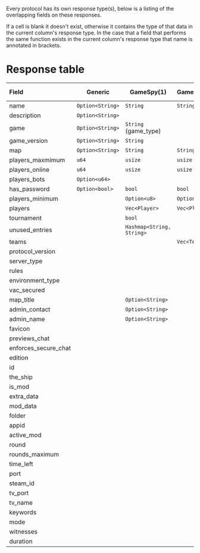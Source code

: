 Every protocol has its own response type(s), below is a listing of the overlapping fields on these responses.

If a cell is blank it doesn't exist, otherwise it contains the type of that data in the current column's response type.
In the case that a field that performs the same function exists in the current column's response type that name is annotated in brackets.

# Response table

| Field                | Generic          | GameSpy(1)                | GameSpy(2)    | GameSpy(3)                | Minecraft(Java)       | Minecraft(Bedrock)             | Valve                            | Quake                     | Proprietary: FFOW | Proprietary: TheShip     |
|:---------------------|------------------|---------------------------|---------------|---------------------------|-----------------------|--------------------------------|----------------------------------|---------------------------|-------------------|--------------------------|
| name                 | `Option<String>` | `String`                  | `String`      | `String`                  |                       | `String`                       | `String`                         | `String`                  | `String`          | `String`                 |
| description          | `Option<String>` |                           |               |                           | `String`              |                                |                                  |                           | `String`          |                          |
| game                 | `Option<String>` | `String` (game_type)      |               | `String` (game_type)      |                       | `Option<GameMode>` (game_mode) | `String`                         |                           | `String`          | `String`                 |
| game_version         | `Option<String>` | `String`                  |               | `String`                  | `String`              |                                | `String`                         | `String`                  | `String`          | `String`                 |
| map                  | `Option<String>` | `String`                  | `String`      | `String`                  |                       | `Option<String>`               | `String`                         | `String`                  | `String`          | `String`                 |
| players_maxmimum     | `u64`            | `usize`                   | `usize`       | `usize`                   | `u32`                 | `u32`                          | `u8`                             | `u8`                      | `u8`              | `u8`                     |
| players_online       | `u64`            | `usize`                   | `usize`       | `usize`                   | `u32`                 | `u32`                          | `u8`                             | `u8`                      | `u8`              | `u8`                     |
| players_bots         | `Option<u64>`    |                           |               |                           |                       |                                | `u8`                             |                           |                   | `u8`                     |
| has_password         | `Option<bool>`   | `bool`                    | `bool`        | `bool`                    |                       |                                | `bool`                           |                           | `bool`            | `bool`                   |
| players_minimum      |                  | `Option<u8>`              | `Option<u8>`  | `Option<u8>`              |                       |                                |                                  |                           |                   |                          |
| players              |                  | `Vec<Player>`             | `Vec<Player>` | `Vec<Player>`             | `Option<Vec<Player>>` |                                | `Option<Vec<ServerPlayer>>`      | `Vec<P>`                  |                   | `Vec<TheShipPlayer>`     |
| tournament           |                  | `bool`                    |               | `bool`                    |                       |                                |                                  |                           |                   |                          |
| unused_entries       |                  | `Hashmap<String, String>` |               | `HashMap<String, String>` |                       |                                |                                  | `HashMap<String, String>` |                   |                          |
| teams                |                  |                           | `Vec<Team>`   | `Vec<Team>`               |                       |                                |                                  |                           |                   |                          |
| protocol_version     |                  |                           |               |                           | `i32`                 | `String`                       | `u8`                             |                           | `u8`              | `u8`                     |
| server_type          |                  |                           |               |                           | `Server`              | `Server`                       | `Server`                         |                           |                   | `Server`                 |
| rules                |                  |                           |               |                           |                       |                                | `Option<HashMap<String,String>>` |                           |                   | `HashMap<String,String>` |
| environment_type     |                  |                           |               |                           |                       |                                | `Environment`                    |                           | `Environment`     |                          |
| vac_secured          |                  |                           |               |                           |                       |                                | `bool`                           |                           | `bool`            | `bool`                   |
| map_title            |                  | `Option<String>`          |               |                           |                       |                                |                                  |                           |                   |                          |
| admin_contact        |                  | `Option<String>`          |               |                           |                       |                                |                                  |                           |                   |                          |
| admin_name           |                  | `Option<String>`          |               |                           |                       |                                |                                  |                           |                   |                          |
| favicon              |                  |                           |               |                           | `Option<String>`      |                                |                                  |                           |                   |                          |
| previews_chat        |                  |                           |               |                           | `Option<bool>`        |                                |                                  |                           |                   |                          |
| enforces_secure_chat |                  |                           |               |                           | `Option<bool>`        |                                |                                  |                           |                   |                          |
| edition              |                  |                           |               |                           |                       | `String`                       |                                  |                           |                   |                          |
| id                   |                  |                           |               |                           |                       | `String`                       |                                  |                           |                   |                          |
| the_ship             |                  |                           |               |                           |                       |                                | `Option<TheShip>`                |                           |                   |                          |
| is_mod               |                  |                           |               |                           |                       |                                | `bool`                           |                           |                   |                          |
| extra_data           |                  |                           |               |                           |                       |                                | `Option<ExtraData>`              |                           |                   |                          |
| mod_data             |                  |                           |               |                           |                       |                                | `Option<ModData>`                |                           |                   |                          |
| folder               |                  |                           |               |                           |                       |                                | `String`                         |                           |                   |                          |
| appid                |                  |                           |               |                           |                       |                                | `u32`                            |                           |                   |                          |
| active_mod           |                  |                           |               |                           |                       |                                |                                  |                           | `String`          |                          |
| round                |                  |                           |               |                           |                       |                                |                                  |                           | `u8`              |                          |
| rounds_maximum       |                  |                           |               |                           |                       |                                |                                  |                           | `u8`              |                          |
| time_left            |                  |                           |               |                           |                       |                                |                                  |                           | `u16`             |                          |
| port                 |                  |                           |               |                           |                       |                                |                                  |                           |                   | `Option<u16>`            |
| steam_id             |                  |                           |               |                           |                       |                                |                                  |                           |                   | `Option<u64>`            |
| tv_port              |                  |                           |               |                           |                       |                                |                                  |                           |                   | `Option<u16>`            |
| tv_name              |                  |                           |               |                           |                       |                                |                                  |                           |                   | `Option<String>`         |
| keywords             |                  |                           |               |                           |                       |                                |                                  |                           |                   | `Option<string>`         |
| mode                 |                  |                           |               |                           |                       |                                |                                  |                           |                   | `u8`                     |
| witnesses            |                  |                           |               |                           |                       |                                |                                  |                           |                   | `u8`                     |
| duration             |                  |                           |               |                           |                       |                                |                                  |                           |                   | `u8`                     |
